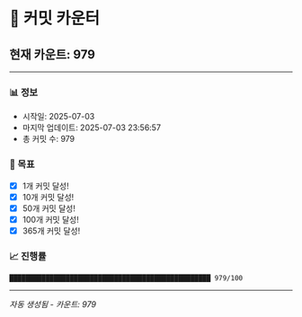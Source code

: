 # 🔢 커밋 카운터

## 현재 카운트: 979

---

### 📊 정보
- 시작일: 2025-07-03
- 마지막 업데이트: 2025-07-03 23:56:57
- 총 커밋 수: 979

### 🎯 목표
- [x] 1개 커밋 달성!
- [x] 10개 커밋 달성!
- [x] 50개 커밋 달성!
- [x] 100개 커밋 달성!
- [x] 365개 커밋 달성!

### 📈 진행률
```
██████████████████████████████████████████████████ 979/100
```

---
*자동 생성됨 - 카운트: 979*
